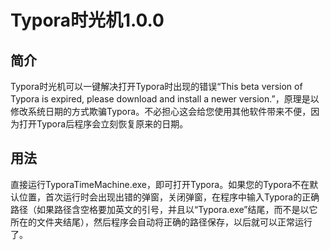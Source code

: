 # Typora时光机1.0.0

## 简介

Typora时光机可以一键解决打开Typora时出现的错误“This beta version of Typora is expired, please download and install a newer version.”，原理是以修改系统日期的方式欺骗Typora。不必担心这会给您使用其他软件带来不便，因为打开Typora后程序会立刻恢复原来的日期。

## 用法

直接运行TyporaTimeMachine.exe，即可打开Typora。如果您的Typora不在默认位置，首次运行时会出现出错的弹窗，关闭弹窗，在程序中输入Typora的正确路径（如果路径含空格要加英文的引号，并且以“Typora.exe”结尾，而不是以它所在的文件夹结尾），然后程序会自动将正确的路径保存，以后就可以正常运行了。